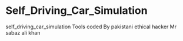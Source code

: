 # Self_Driving_Car_Simulation
self_driving_car_simulation Tools coded By pakistani ethical hacker Mr sabaz ali khan
